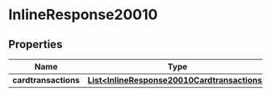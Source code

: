 
# InlineResponse20010

## Properties
Name | Type | Description | Notes
------------ | ------------- | ------------- | -------------
**cardtransactions** | [**List&lt;InlineResponse20010Cardtransactions&gt;**](InlineResponse20010Cardtransactions.md) |  |  [optional]



